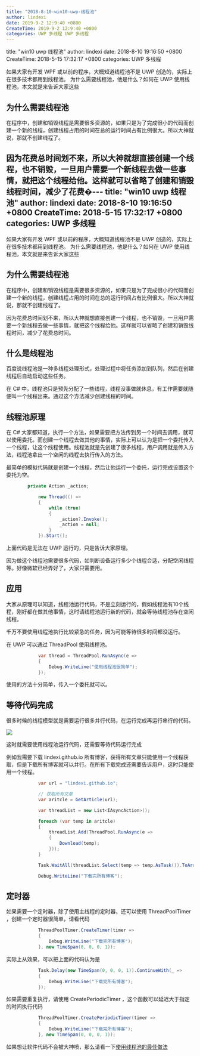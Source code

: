 ```yaml
---
title: "2018-8-10-win10-uwp-线程池"
author: lindexi
date: 2019-9-2 12:9:40 +0800
CreateTime: 2019-9-2 12:9:40 +0800
categories: UWP 多线程 UWP 多线程
---
```


title: "win10 uwp 线程池"
author: lindexi
date: 2018-8-10 19:16:50 +0800
CreateTime: 2018-5-15 17:32:17 +0800
categories: UWP 多线程

<!--more-->



如果大家有开发 WPF 或以前的程序，大概知道线程池不是 UWP 创造的，实际上在很多技术都用到线程池。
为什么需要线程池，他是什么？如何在 UWP 使用线程池，本文就是来告诉大家这些

<!--more-->


<!-- csdn -->
<div id="toc"></div>
<!-- 标签：UWP，多线程 -->

## 为什么需要线程池

在程序中，创建和销毁线程是需要很多资源的，如果只是为了完成很小的代码而创建一个新的线程，创建线程占用的时间在总的运行时间占有比例很大。所以大神就说，那就不创建线程了。

因为花费总时间划不来，所以大神就想直接创建一个线程，也不销毁，一旦用户需要一个新线程去做一些事情，就把这个线程给他。这样就可以省略了创建和销毁线程时间，减少了花费�---
title: "win10 uwp 线程池"
author: lindexi
date: 2018-8-10 19:16:50 +0800
CreateTime: 2018-5-15 17:32:17 +0800
categories: UWP 多线程
---

如果大家有开发 WPF 或以前的程序，大概知道线程池不是 UWP 创造的，实际上在很多技术都用到线程池。
为什么需要线程池，他是什么？如何在 UWP 使用线程池，本文就是来告诉大家这些

<!--more-->


<!-- csdn -->
<div id="toc"></div>
<!-- 标签：UWP，多线程 -->

## 为什么需要线程池

在程序中，创建和销毁线程是需要很多资源的，如果只是为了完成很小的代码而创建一个新的线程，创建线程占用的时间在总的运行时间占有比例很大。所以大神就说，那就不创建线程了。

因为花费总时间划不来，所以大神就想直接创建一个线程，也不销毁，一旦用户需要一个新线程去做一些事情，就把这个线程给他。这样就可以省略了创建和销毁线程时间，减少了花费总时间。

## 什么是线程池

百度说线程池是一种多线程处理形式，处理过程中将任务添加到队列，然后在创建线程后自动启动这些任务。

在 C# 中，线程池只是预先分配了一些线程，线程没事做就休息，有工作需要就随便叫一个线程出来。通过这个方法减少创建线程的时间。
 
## 线程池原理

在 C# 大家都知道，执行一个方法，如果需要把方法传到另一个时间去调用，就可以使用委托。而创建一个线程去做其他的事情，实际上可以认为是把一个委托传入一个线程，让这个线程使用。线程池就是先创建了很多线程，用户调用就是传入方法，线程池拿出一个空闲的线程去执行传入的方法。

最简单的模拟代码就是创建一个线程，然后让他运行一个委托，运行完成设置这个委托为空。

```csharp
        private Action _action;

            new Thread(() =>
            {
                while (true)
                {
                    _action?.Invoke();
                    _action = null;
                }
            }).Start();
```

上面代码是无法在 UWP 运行的，只是告诉大家原理。
 
因为做这个线程池需要很多代码，如判断设备运行多少个线程合适，分配空闲线程等。好像微软已经弄好了，大家只需要用。

## 应用

大家从原理可以知道，线程池运行代码，不是立刻运行的，假如线程池有10个线程，刚好都在做其他事情，这时请线程池运行新的代码，就会等待线程池存在空闲线程。

千万不要使用线程池执行比较紧急的任务，因为可能等待很多时间都没运行。

在 UWP 可以通过 ThreadPool 使用线程池。

```csharp
            var thread = ThreadPool.RunAsync(e =>
            {
                Debug.WriteLine("使用线程池很简单");
            });
```

使用的方法十分简单，传入一个委托就可以。

## 等待代码完成

很多时候的线程模型就是需要运行很多并行代码，在运行完成再运行串行的代码。

![](http://image.acmx.xyz/lindexi%2F2018515193336896.jpg)

这时就需要使用线程池运行代码，还需要等待代码运行完成

例如我需要下载 lindexi.github.io 所有博客，获得所有文章只能使用一个线程获取，但是下载所有博客就可以并行。在所有下载完成还需要告诉用户，这时只能使用一个线程。

```csharp
            var url = "lindexi.github.io";

            // 获取所有文章
            var aritcle = GetArticle(url);

            var threadList = new List<IAsyncAction>();

            foreach (var temp in aritcle)
            {
                threadList.Add(ThreadPool.RunAsync(e =>
                {
                    Download(temp);
                }));
            }

            Task.WaitAll(threadList.Select(temp => temp.AsTask()).ToArray());

            Debug.WriteLine("下载完所有博客");
```

## 定时器

如果需要一个定时器，除了使用主线程的定时器，还可以使用 ThreadPoolTimer ，创建一个定时器很简单，请看代码

```csharp
            ThreadPoolTimer.CreateTimer(timer =>
            {
                Debug.WriteLine("下载完所有博客");
            }, new TimeSpan(0, 0, 0, 1));
```

实际上从效果，可以把上面的代码认为是

```csharp
            Task.Delay(new TimeSpan(0, 0, 0, 1)).ContinueWith(_ =>
            {
                Debug.WriteLine("下载完所有博客");
            });
```

如果需要重复执行，请使用 CreatePeriodicTimer ，这个函数可以延迟大于指定的时间执行代码

```csharp
            ThreadPoolTimer.CreatePeriodicTimer(timer =>
            {
                Debug.WriteLine("下载完所有博客");
            }, new TimeSpan(0, 0, 0, 1));
```

如果想让软件代码不会被大神喷，那么请看一下[使用线程池的最佳做法](https://docs.microsoft.com/zh-cn/windows/uwp/threading-async/best-practices-for-using-the-thread-pool )

